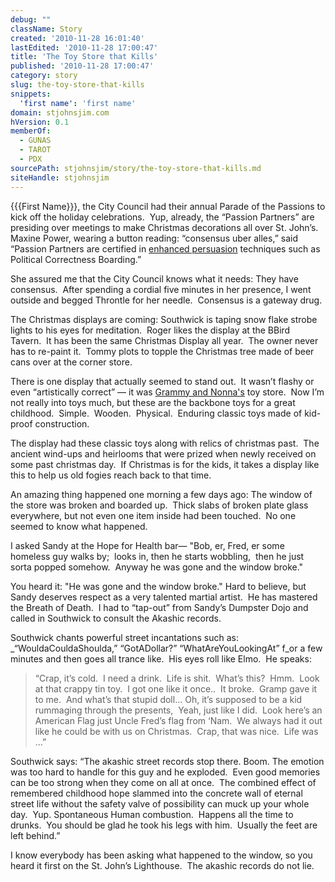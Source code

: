 ```yaml
---
debug: ""
className: Story
created: '2010-11-28 16:01:40'
lastEdited: '2010-11-28 17:00:47'
title: 'The Toy Store that Kills'
published: '2010-11-28 17:00:47'
category: story
slug: the-toy-store-that-kills
snippets:
  'first name': 'first name'
domain: stjohnsjim.com
hVersion: 0.1
memberOf:
  - GUNAS
  - TAROT
  - PDX
sourcePath: stjohnsjim/story/the-toy-store-that-kills.md
siteHandle: stjohnsjim
---
```

{{{First Name}}}, the City Council had their annual Parade of the Passions to kick off the holiday celebrations.&nbsp; Yup, already, the &ldquo;Passion Partners&rdquo; are presiding over meetings to make Christmas decorations all over St. John&rsquo;s.&nbsp; Maxine Power, wearing a button reading: &ldquo;consensus uber alles,&rdquo; said &ldquo;Passion Partners are certified in [enhanced persuasion][0] techniques such as Political Correctness Boarding.&rdquo;

She assured me that the City Council knows what it needs: They have consensus.&nbsp; After spending a cordial five minutes in her presence, I went outside and begged Throntle for her needle.&nbsp; Consensus is a gateway drug.&nbsp;

The Christmas displays are coming: Southwick is taping snow flake strobe lights to his eyes for meditation.&nbsp; Roger likes the display at the BBird Tavern.&nbsp; It has been the same Christmas Display all year.&nbsp; The owner never has to re-paint it.&nbsp; Tommy plots to topple the Christmas tree made of beer cans over at the corner store.

There is one display that actually seemed to stand out.&nbsp; It wasn&rsquo;t flashy or even &ldquo;artistically correct&rdquo; &mdash; it was [Grammy and Nonna's][1] toy store.&nbsp; Now I&rsquo;m not really into toys much, but these are the backbone toys for a great childhood.&nbsp; Simple.&nbsp; Wooden.&nbsp; Physical.&nbsp; Enduring classic toys made of kid-proof construction.

The display had these classic toys along with relics of christmas past.&nbsp; The ancient wind-ups and heirlooms that were prized when newly received on some past christmas day.&nbsp; If Christmas is for the kids, it takes a display like this to help us old fogies reach back to that time.

An amazing thing happened one morning a few days ago: The window of the store was broken and boarded up.&nbsp; Thick slabs of broken plate glass everywhere, but not even one item inside had been touched.&nbsp; No one seemed to know what happened.

I asked Sandy at the Hope for Health bar&mdash; &quot;Bob, er, Fred, er some homeless guy walks by; &nbsp;looks in, then he starts wobbling, &nbsp;then he just sorta popped somehow. &nbsp;Anyway he was gone and the window broke.&quot;

You heard it: &quot;He was gone and the window broke.&quot; Hard to believe, but Sandy deserves respect as a very talented martial artist.&nbsp; He has mastered the Breath of Death.&nbsp; I had to &ldquo;tap-out&rdquo; from Sandy&rsquo;s Dumpster Dojo and called in Southwick to consult the Akashic records.

Southwick chants powerful street incantations such as: _&ldquo;WouldaCouldaShoulda,&rdquo; &ldquo;GotADollar?&rdquo; &ldquo;WhatAreYouLookingAt&rdquo; f_or a few minutes and then goes all trance like.&nbsp; His eyes roll like Elmo.&nbsp; He speaks:

> &ldquo;Crap, it&rsquo;s cold.&nbsp; I need a drink.&nbsp; Life is shit.&nbsp; What&rsquo;s this?&nbsp; Hmm.&nbsp; Look at that crappy tin toy.&nbsp; I got one like it once..&nbsp; It broke.&nbsp; Gramp gave it to me.&nbsp; And what&rsquo;s that stupid doll&hellip; Oh, it&rsquo;s supposed to be a kid rummaging through the presents,&nbsp; Yeah, just like I did.&nbsp; Look here&rsquo;s an American Flag just Uncle Fred&rsquo;s flag from &lsquo;Nam.&nbsp; We always had it out like he could be with us on Christmas.&nbsp; Crap, that was nice.&nbsp; Life was &hellip;&rdquo; &nbsp;

Southwick says: &ldquo;The akashic street records stop there. Boom. The emotion was too hard to handle for this guy and he exploded.&nbsp; Even good memories can be too strong when they come on all at once.&nbsp; The combined effect of remembered childhood hope slammed into the concrete wall of eternal street life without the safety valve of possibility can muck up your whole day.&nbsp; Yup. Spontaneous Human combustion.&nbsp; Happens all the time to drunks.&nbsp; You should be glad he took his legs with him.&nbsp; Usually the feet are left behind.&rdquo;

I know everybody has been asking what happened to the window, so you heard it first on the St. John&rsquo;s Lighthouse.&nbsp; The akashic records do not lie.

[0]: http://en.wikipedia.org/wiki/Nurse_Ratched
[1]: http://grammyandnonnastoys.com/